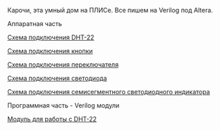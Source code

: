 Карочи, эта умный дом на ПЛИСе. Все пишем на Verilog под Altera.

Аппаратная часть

<a href='https://code.google.com/p/fpga-smart-home/wiki/sht22_to_fpga'>Схема подключения DHT-22</a>

<a href='https://code.google.com/p/fpga-smart-home/wiki/key'>Схема подключения кнопки</a>

<a href='https://code.google.com/p/fpga-smart-home/wiki/switch'>Схема подключения переключателя</a>

<a href='https://code.google.com/p/fpga-smart-home/wiki/led'>Схема подключения светодиода</a>

<a href='https://code.google.com/p/fpga-smart-home/wiki/7led'>Схема подключения семисегментного светодиодного индикатора</a>



Программная часть - Verilog модули

<a href='https://code.google.com/p/fpga-smart-home/wiki/dht22'>Модуль для работы с  DHT-22</a>